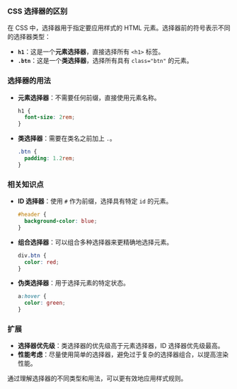 ### CSS 选择器的区别

在 CSS 中，选择器用于指定要应用样式的 HTML 元素。选择器前的符号表示不同的选择器类型：

- **`h1`**：这是一个**元素选择器**，直接选择所有 `<h1>` 标签。
- **`.btn`**：这是一个**类选择器**，选择所有具有 `class="btn"` 的元素。

### 选择器的用法

- **元素选择器**：不需要任何前缀，直接使用元素名称。

  ```css
  h1 {
  	font-size: 2rem;
  }
  ```

- **类选择器**：需要在类名之前加上 `.`。
  ```css
  .btn {
  	padding: 1.2rem;
  }
  ```

### 相关知识点

- **ID 选择器**：使用 `#` 作为前缀，选择具有特定 `id` 的元素。

  ```css
  #header {
  	background-color: blue;
  }
  ```

- **组合选择器**：可以组合多种选择器来更精确地选择元素。

  ```css
  div.btn {
  	color: red;
  }
  ```

- **伪类选择器**：用于选择元素的特定状态。
  ```css
  a:hover {
  	color: green;
  }
  ```

### 扩展

- **选择器优先级**：类选择器的优先级高于元素选择器，ID 选择器优先级最高。
- **性能考虑**：尽量使用简单的选择器，避免过于复杂的选择器组合，以提高渲染性能。

通过理解选择器的不同类型和用法，可以更有效地应用样式规则。
